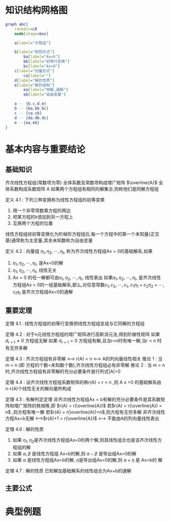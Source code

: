 # 知识结构网格图
```dot
graph abc{
    rankdir=LR
    node[shape=box]

    a[label="方程组"]

    b[label="矩阵形式"]
        ba[label="Ax=b"]
        bb[label="初等行变换"]
        bc[label="Ax=0"]
    c[label="向量形式"]
        ca[label=""]
    d[label="解的性质"]
    e[label="解的结构"]
        ea[label="特解,通解"]
        eb[label="自由变量"]

    a -- {b,c,d,e}
    b -- {ba,bb,bc}
    c -- {ca,cb}
    d -- {da,db,dc}
    e --{ea,eb}
}
```

# 基本内容与重要结论
## 基础知识
齐次线性方程组(常数项为零)
全体系数及常数项构成增广矩阵 $\overline{A}$ 
全体系数构成系数矩阵 A
如果两个方程组有相同的解集合,则称他们是同解方程组

定义 4.1 :
下列三种变换称为线性方程组的初等变换
1. 用一个非零常数乘方程的两边
2. 吧某方程的k倍加到另一方程上
3. 互换两个方程的位置

线性方程组经初等变换化为阶梯形方程组后,每一个方程中的第一个未知量(正交基)通常称为主变量,其余未知数称为自由变量


定义 4.2 :
向量组 $\eta_1,\eta_2,\cdots,\eta_t,$ 称为齐次线性方程组Ax = 0的基础解系,如果
1. $\eta_1,\eta_2,\cdots,\eta_t,$ 是Ax=0的解 
2. $\eta_1,\eta_2,\cdots,\eta_t,$  线性无关
3. Ax = 0 的任一解都可由$\eta_1,\eta_2,\cdots,\eta_t,$ 线性表出
如果$\eta_1,\eta_2,\cdots,\eta_t,$ 是齐次线性方程组Ax = 0的一组基础解系,那么,对任意常数$c_1,c_2,\cdots,c_t,$ 
$c_1 \eta_1+c_2 \eta_2+\cdots,c_t \eta_t$ 是齐次方程组Ax=0的通解

## 重要定理
定理 4.1 :
线性方程组的初等行变换把线性方程组变成与它同解的方程组

定理 4.2 :
对于n元线性方程组的增广矩阵进行高斯消元法,得到阶梯性矩阵
如果 $d_{r+1} \neq 0$ 方程组无解 
如果 $d_{r+1} = 0$ 方程组有解,且当r=n时有唯一解,当r < n 时有无穷多解

定理 4.3 :
齐次方程组有非零解 <--> r(A) < n <--> A的列向量线性相关
推论 1 :
当 m < n (即 方程的个数<未知数个数),齐次线性方程组必有非零解
推论 2 : 
当 m = n 时,齐次线性方程组有非零解的充分必要条件是行列式|A|=0

定理 4.4 :
设齐次线性方程组系数矩阵的秩r(A) = r < n ,则 A x =0 的基础解系由n-r(A)个线性无关的解向量所构成

定理 4.5 :
有解判定定理
非齐次线性方程组Ax = b有解的充分必要条件是其系数矩阵和增广矩阵的秩相等,即 $r(A) = r(\overline{A})$ 
若$r(A) = r(\overline{A}) = n$ ,则方程有唯一解
若$r(A) = r(\overline{A})<n$,则方程有无穷多解
非齐次线性方程Ax=b无解 <-->$r(A)+1 = r(\overline{A})$ <--> 不能由A的列向量线性表出

定理 4.6 :
解的性质
1. 如果 $\eta_1,\eta_2$是齐次线性方程组Ax=0的两个解,则其线性组合也是该齐次线性方程组的解
2. 如果 $\alpha,\beta$ 是线性方程组 Ax=b的解,则 $\alpha-\beta$ 是导出组Ax=0的解
3. 如果 $\alpha$ 是线性方程组Ax=b的解, $\eta$是导出组Ax=0的解,则 $\alpha + \eta$ 是 Ax=b的  解

定理 4.7 :
解的性质 
已知解加基础解系的线性组合为Ax+b的通解

## 主要公式
# 典型例题